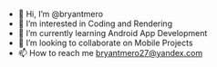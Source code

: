 - 👋 Hi, I’m @bryantmero
- 👀 I’m interested in Coding and Rendering
- 🌱 I’m currently learning Android App Development
- 💞️ I’m looking to collaborate on Mobile Projects
- 📫 How to reach me bryantmero27@yandex.com

<!---
bryantmero/bryantmero is a ✨ special ✨ repository because its `README.md` (this file) appears on your GitHub profile.
You can click the Preview link to take a look at your changes.
--->
